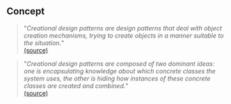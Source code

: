 ## Concept

>"<i>Creational design patterns are design patterns that deal with object creation mechanisms, trying to create objects in a manner suitable to the situation.</i>"<br>[(source)](http://en.wikipedia.org/wiki/Creational_pattern)

>"<i>Creational design patterns are composed of two dominant ideas: one is encapsulating knowledge about which concrete classes the system uses, the other is hiding how instances of these concrete classes are created and combined.</i>"<br>[(source)](http://en.wikipedia.org/wiki/Creational_pattern#cite_note-1)
